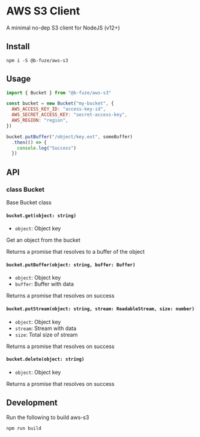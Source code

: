 # AWS S3 Client
A minimal no-dep S3 client for NodeJS (v12+)

## Install
```
npm i -S @b-fuze/aws-s3
```

## Usage
```javascript
import { Bucket } from "@b-fuze/aws-s3"

const bucket = new Bucket("my-bucket", {
  AWS_ACCESS_KEY_ID: "access-key-id",
  AWS_SECRET_ACCESS_KEY: "secret-access-key",
  AWS_REGION: "region",
})

bucket.putBuffer("/object/key.ext", someBuffer)
  .then(() => {
    console.log("Success")
  })
```

## API

### class Bucket
Base Bucket class

#### `bucket.get(object: string)`
 - `object`: Object key

Get an object from the bucket

Returns a promise that resolves to a buffer of the object

#### `bucket.putBuffer(object: string, buffer: Buffer)`
 - `object`: Object key
 - `buffer`: Buffer with data

Returns a promise that resolves on success

#### `bucket.putStream(object: string, stream: ReadableStream, size: number)`
 - `object`: Object key
 - `stream`: Stream with data
 - `size`: Total size of stream

Returns a promise that resolves on success

#### `bucket.delete(object: string)`
 - `object`: Object key

Returns a promise that resolves on success

## Development
Run the following to build aws-s3
```
npm run build
```
